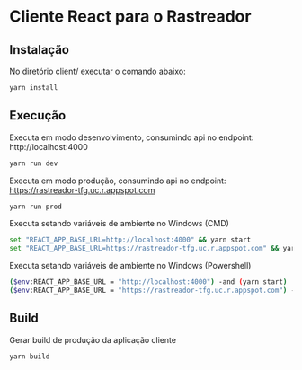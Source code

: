 # Cliente React para o Rastreador

## Instalação
No diretório client/ executar o comando abaixo:
```sh
yarn install
```

## Execução
Executa em modo desenvolvimento, consumindo api no endpoint: http://localhost:4000 
```sh
yarn run dev
```

Executa em modo produção, consumindo api no endpoint: https://rastreador-tfg.uc.r.appspot.com 
```sh
yarn run prod
```

Executa setando variáveis de ambiente no Windows (CMD)
```sh
set "REACT_APP_BASE_URL=http://localhost:4000" && yarn start
set "REACT_APP_BASE_URL=https://rastreador-tfg.uc.r.appspot.com" && yarn start
```

Executa setando variáveis de ambiente no Windows (Powershell)
```sh
($env:REACT_APP_BASE_URL = "http://localhost:4000") -and (yarn start)
($env:REACT_APP_BASE_URL = "https://rastreador-tfg.uc.r.appspot.com") -and (yarn start)
```

## Build
Gerar build de produção da aplicação cliente
```sh
yarn build
```
